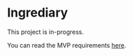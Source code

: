 # Ingrediary

This project is in-progress.

You can read the MVP requirements [here](https://github.com/nickjmorrow/ingrediary/blob/master/documentation/requirements/mvp-requirements.md).
